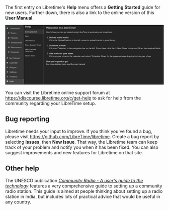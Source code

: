 The first entry on Libretime's **Help** menu offers a **Getting Started** guide
for new users. Further down, there is also a link to the online version of this
  **User Manual**.

![](static/Screenshot460-Help_page.png)

You can visit the Libretime online support forum at
<https://discourse.libretime.org/c/get-help> to ask for help from the community
regarding your LibreTime setup.


Bug reporting
-------------

Libretime needs your input to improve. If you think you've found a bug, please
visit <https://github.com/LibreTime/libretime>. Create a bug report by selecting
**Issues**, then **New Issue**. That way, the Libretime team can keep track of
your problem and notify you when it has been fixed. You can also suggest
improvements and new features for Libretime on that site.



Other help
----------

The UNESCO publication [*Community Radio - A user's guide to the technology*](static/CommunityRadioUserGuide.pdf)
features a very comprehensive guide to setting up a community radio station.
This guide is aimed at people thinking about setting up a radio station in
India, but includes lots of practical advice that would be useful in any
country.
